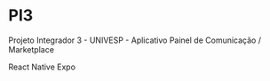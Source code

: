 # PI3
Projeto Integrador 3 - UNIVESP - Aplicativo Painel de Comunicação / Marketplace

React Native
Expo
